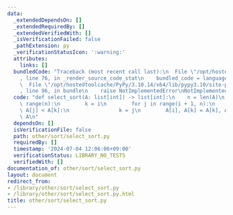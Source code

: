```yaml
---
data:
  _extendedDependsOn: []
  _extendedRequiredBy: []
  _extendedVerifiedWith: []
  _isVerificationFailed: false
  _pathExtension: py
  _verificationStatusIcon: ':warning:'
  attributes:
    links: []
  bundledCode: "Traceback (most recent call last):\n  File \"/opt/hostedtoolcache/PyPy/3.10.14/x64/lib/pypy3.10/site-packages/onlinejudge_verify/documentation/build.py\"\
    , line 76, in _render_source_code_stat\n    bundled_code = language.bundle(\n\
    \  File \"/opt/hostedtoolcache/PyPy/3.10.14/x64/lib/pypy3.10/site-packages/onlinejudge_verify/languages/python.py\"\
    , line 96, in bundle\n    raise NotImplementedError\nNotImplementedError\n"
  code: "def select_sort(A: list[int]) -> list[int]:\n    n = len(A)\n    for i in\
    \ range(n):\n        k = i\n        for j in range(i + 1, n):\n            if\
    \ A[j] < A[k]:\n                k = j\n        A[i], A[k] = A[k], A[i]\n    return\
    \ A\n"
  dependsOn: []
  isVerificationFile: false
  path: other/sort/select_sort.py
  requiredBy: []
  timestamp: '2024-07-04 12:06:06+09:00'
  verificationStatus: LIBRARY_NO_TESTS
  verifiedWith: []
documentation_of: other/sort/select_sort.py
layout: document
redirect_from:
- /library/other/sort/select_sort.py
- /library/other/sort/select_sort.py.html
title: other/sort/select_sort.py
---
```

